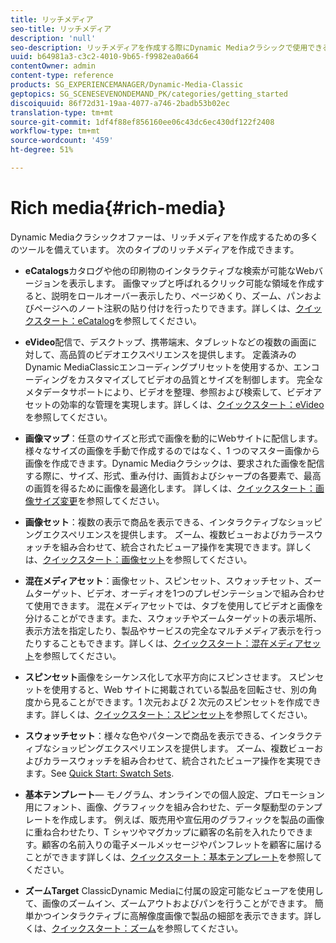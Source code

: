 ```yaml
---
title: リッチメディア
seo-title: リッチメディア
description: 'null'
seo-description: リッチメディアを作成する際にDynamic Mediaクラシックで使用できる様々なツールについて説明します。
uuid: b64981a3-c3c2-4010-9b65-f9982ea0a664
contentOwner: admin
content-type: reference
products: SG_EXPERIENCEMANAGER/Dynamic-Media-Classic
geptopics: SG_SCENESEVENONDEMAND_PK/categories/getting_started
discoiquuid: 86f72d31-19aa-4077-a746-2badb53b02ec
translation-type: tm+mt
source-git-commit: 1df4f88ef856160ee06c43dc6ec430df122f2408
workflow-type: tm+mt
source-wordcount: '459'
ht-degree: 51%

---
```



# Rich media{#rich-media}

Dynamic Mediaクラシックオファーは、リッチメディアを作成するための多くのツールを備えています。 次のタイプのリッチメディアを作成できます。

* **eCatalogs**&#x200B;カタログや他の印刷物のインタラクティブな検索が可能なWebバージョンを表示します。 画像マップと呼ばれるクリック可能な領域を作成すると、説明をロールオーバー表示したり、ページめくり、ズーム、パンおよびページへのノート注釈の貼り付けを行ったりできます。詳しくは、[クイックスタート：eCatalog](/help/quick-start-ecatalog.md)を参照してください。

* **eVideo**&#x200B;配信で、デスクトップ、携帯端末、タブレットなどの複数の画面に対して、高品質のビデオエクスペリエンスを提供します。 定義済みのDynamic MediaClassicエンコーディングプリセットを使用するか、エンコーディングをカスタマイズしてビデオの品質とサイズを制御します。 完全なメタデータサポートにより、ビデオを整理、参照および検索して、ビデオアセットの効率的な管理を実現します。詳しくは、[クイックスタート：eVideo](/help/quick-start-video.md) を参照してください。

* **画像マップ**：任意のサイズと形式で画像を動的にWebサイトに配信します。 様々なサイズの画像を手動で作成するのではなく、1 つのマスター画像から画像を作成できます。Dynamic Mediaクラシックは、要求された画像を配信する際に、サイズ、形式、重み付け、画質およびシャープの各要素で、最高の画質を得るために画像を最適化します。 詳しくは、[クイックスタート：画像サイズ変更](/help/quick-start-image-sizing.md)を参照してください。

* **画像セット**：複数の表示で商品を表示できる、インタラクティブなショッピングエクスペリエンスを提供します。 ズーム、複数ビューおよびカラースウォッチを組み合わせて、統合されたビューア操作を実現できます。詳しくは、[クイックスタート：画像セット](/help/quick-start-image-sets.md)を参照してください。

* **混在メディアセット**：画像セット、スピンセット、スウォッチセット、ズームターゲット、ビデオ、オーディオを1つのプレゼンテーションで組み合わせて使用できます。 混在メディアセットでは、タブを使用してビデオと画像を分けることができます。また、スウォッチやズームターゲットの表示場所、表示方法を指定したり、製品やサービスの完全なマルチメディア表示を行ったりすることもできます。詳しくは、[クイックスタート：混在メディアセット](/help/quick-start-mixed-media-sets.md)を参照してください。

* **スピンセット**&#x200B;画像をシーケンス化して水平方向にスピンさせます。 スピンセットを使用すると、Web サイトに掲載されている製品を回転させ、別の角度から見ることができます。1 次元および 2 次元のスピンセットを作成できます。詳しくは、[クイックスタート：スピンセット](/help/quick-start-spin-sets.md)を参照してください。

* **スウォッチセット**：様々な色やパターンで商品を表示できる、インタラクティブなショッピングエクスペリエンスを提供します。 ズーム、複数ビューおよびカラースウォッチを組み合わせて、統合されたビューア操作を実現できます。See [Quick Start: Swatch Sets](/help/quick-start-swatch-sets.md).

* **基本テンプレート**— モノグラム、オンラインでの個人設定、プロモーション用にフォント、画像、グラフィックを組み合わせた、データ駆動型のテンプレートを作成します。 例えば、販売用や宣伝用のグラフィックを製品の画像に重ね合わせたり、T シャツやマグカップに顧客の名前を入れたりできます。顧客の名前入りの電子メールメッセージやパンフレットを顧客に届けることができます詳しくは、[クイックスタート：基本テンプレート](/help/quick-start-template-basics.md)を参照してください。

* **ズームTarget** ClassicDynamic Mediaに付属の設定可能なビューアを使用して、画像のズームイン、ズームアウトおよびパンを行うことができます。 簡単かつインタラクティブに高解像度画像で製品の細部を表示できます。詳しくは、[クイックスタート：ズーム](/help/quick-start-zoom.md)を参照してください。
